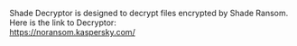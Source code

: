 Shade Decryptor is designed to decrypt files encrypted by Shade Ransom.\
Here is the link to Decryptor:\
https://noransom.kaspersky.com/
